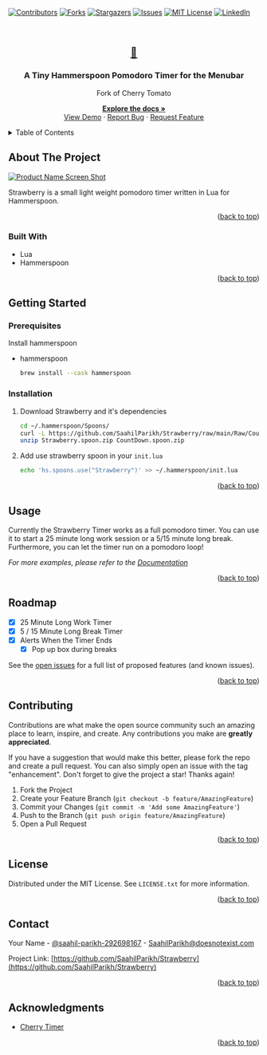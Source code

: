<div id="top"></div>
<!--
*** Thanks for checking out the Best-README-Template. If you have a suggestion
*** that would make this better, please fork the repo and create a pull request
*** or simply open an issue with the tag "enhancement".
*** Don't forget to give the project a star!
*** Thanks again! Now go create something AMAZING! :D
-->



<!-- PROJECT SHIELDS -->
<!--
*** I'm using markdown "reference style" links for readability.
*** Reference links are enclosed in brackets [ ] instead of parentheses ( ).
*** See the bottom of this document for the declaration of the reference variables
*** for contributors-url, forks-url, etc. This is an optional, concise syntax you may use.
*** https://www.markdownguide.org/basic-syntax/#reference-style-links
-->
[![Contributors][contributors-shield]][contributors-url]
[![Forks][forks-shield]][forks-url]
[![Stargazers][stars-shield]][stars-url]
[![Issues][issues-shield]][issues-url]
[![MIT License][license-shield]][license-url]
[![LinkedIn][linkedin-shield]][linkedin-url]



<!-- PROJECT LOGO -->
<br />
<div align="center">
  <a href="https://github.com/SaahilParikh/Strawberry">
    <h2>🍓</h2>
  </a>

<h3 align="center">A Tiny Hammerspoon Pomodoro Timer for the Menubar</h3>
<p align="center">Fork of Cherry Tomato</p>

  <p align="center">
    <a href="https://github.com/SaahilParikh/Strawberry"><strong>Explore the docs »</strong></a>
    <br />
    <a href="https://github.com/SaahilParikh/Strawberry">View Demo</a>
    ·
    <a href="https://github.com/SaahilParikh/Strawberry/issues">Report Bug</a>
    ·
    <a href="https://github.com/SaahilParikh/Strawberry/issues">Request Feature</a>
  </p>
</div>



<!-- TABLE OF CONTENTS -->
<details>
  <summary>Table of Contents</summary>
  <ol>
    <li>
      <a href="#about-the-project">About The Project</a>
      <ul>
        <li><a href="#built-with">Built With</a></li>
      </ul>
    </li>
    <li>
      <a href="#getting-started">Getting Started</a>
      <ul>
        <li><a href="#prerequisites">Prerequisites</a></li>
        <li><a href="#installation">Installation</a></li>
      </ul>
    </li>
    <li><a href="#usage">Usage</a></li>
    <li><a href="#roadmap">Roadmap</a></li>
    <li><a href="#contributing">Contributing</a></li>
    <li><a href="#license">License</a></li>
    <li><a href="#contact">Contact</a></li>
    <li><a href="#acknowledgments">Acknowledgments</a></li>
  </ol>
</details>



<!-- ABOUT THE PROJECT -->
## About The Project

[![Product Name Screen Shot][product-screenshot]](https://example.com)

Strawberry is a small light weight pomodoro timer written in Lua for Hammerspoon.

<p align="right">(<a href="#top">back to top</a>)</p>



### Built With

* Lua
* Hammerspoon

<p align="right">(<a href="#top">back to top</a>)</p>



<!-- GETTING STARTED -->
## Getting Started

### Prerequisites

Install hammerspoon
* hammerspoon
  ```sh
  brew install --cask hammerspoon
  ```

### Installation

1. Download Strawberry and it's dependencies
   ```sh
   cd ~/.hammerspoon/Spoons/
   curl -L https://github.com/SaahilParikh/Strawberry/raw/main/Raw/CountDown.spoon.zip https://github.com/SaahilParikh/Strawberry/raw/main/Raw/Strawberry.spoon.zip
   unzip Strawberry.spoon.zip CountDown.spoon.zip
   ```
2. Add use strawberry spoon in your ```init.lua```
   ```sh
   echo 'hs.spoons.use("Strawberry")' >> ~/.hammerspoon/init.lua
   ```

<p align="right">(<a href="#top">back to top</a>)</p>



<!-- USAGE EXAMPLES -->
## Usage

Currently the Strawberry Timer works as a full pomodoro timer. You can use it to start a 25 minute long work session or a 5/15 minute long break. Furthermore, you can let the timer run on a pomodoro loop!

_For more examples, please refer to the [Documentation](https://example.com)_

<p align="right">(<a href="#top">back to top</a>)</p>



<!-- ROADMAP -->
## Roadmap

- [X] 25 Minute Long Work Timer
- [X] 5 / 15 Minute Long Break Timer
- [X] Alerts When the Timer Ends
    - [X] Pop up box during breaks

See the [open issues](https://github.com/SaahilParikh/Strawberry/issues) for a full list of proposed features (and known issues).

<p align="right">(<a href="#top">back to top</a>)</p>



<!-- CONTRIBUTING -->
## Contributing

Contributions are what make the open source community such an amazing place to learn, inspire, and create. Any contributions you make are **greatly appreciated**.

If you have a suggestion that would make this better, please fork the repo and create a pull request. You can also simply open an issue with the tag "enhancement".
Don't forget to give the project a star! Thanks again!

1. Fork the Project
2. Create your Feature Branch (`git checkout -b feature/AmazingFeature`)
3. Commit your Changes (`git commit -m 'Add some AmazingFeature'`)
4. Push to the Branch (`git push origin feature/AmazingFeature`)
5. Open a Pull Request

<p align="right">(<a href="#top">back to top</a>)</p>



<!-- LICENSE -->
## License

Distributed under the MIT License. See `LICENSE.txt` for more information.

<p align="right">(<a href="#top">back to top</a>)</p>



<!-- CONTACT -->
## Contact

Your Name - [@saahil-parikh-292698167](https://twitter.com/saahil-parikh-292698167) - SaahilParikh@doesnotexist.com

Project Link: [https://github.com/SaahilParikh/Strawberry](https://github.com/SaahilParikh/Strawberry)

<p align="right">(<a href="#top">back to top</a>)</p>



<!-- ACKNOWLEDGMENTS -->
## Acknowledgments

* [Cherry Timer](http://www.hammerspoon.org/Spoons/Cherry.html)

<p align="right">(<a href="#top">back to top</a>)</p>



<!-- MARKDOWN LINKS & IMAGES -->
<!-- https://www.markdownguide.org/basic-syntax/#reference-style-links -->
[contributors-shield]: https://img.shields.io/github/contributors/SaahilParikh/Strawberry.svg?style=for-the-badge
[contributors-url]: https://github.com/SaahilParikh/Strawberry/graphs/contributors
[forks-shield]: https://img.shields.io/github/forks/SaahilParikh/Strawberry.svg?style=for-the-badge
[forks-url]: https://github.com/SaahilParikh/Strawberry/network/members
[stars-shield]: https://img.shields.io/github/stars/SaahilParikh/Strawberry.svg?style=for-the-badge
[stars-url]: https://github.com/SaahilParikh/Strawberry/stargazers
[issues-shield]: https://img.shields.io/github/issues/SaahilParikh/Strawberry.svg?style=for-the-badge
[issues-url]: https://github.com/SaahilParikh/Strawberry/issues
[license-shield]: https://img.shields.io/github/license/SaahilParikh/Strawberry.svg?style=for-the-badge
[license-url]: https://github.com/SaahilParikh/Strawberry/blob/master/LICENSE.txt
[linkedin-shield]: https://img.shields.io/badge/-LinkedIn-black.svg?style=for-the-badge&logo=linkedin&colorB=555
[linkedin-url]: https://www.linkedin.com/in/saahil-parikh-292698167
[product-screenshot]: https://cdn.pixabay.com/photo/2016/11/22/22/04/word-1850826_640.png
[Next.js]: https://img.shields.io/badge/next.js-000000?style=for-the-badge&logo=nextdotjs&logoColor=white
[Next-url]: https://www.lua.org
[React.js]: https://img.shields.io/badge/lua-20232A?style=for-the-badge&logo=react&logoColor=61DAFB
[React-url]: https://reactjs.org/
[Vue.js]: https://img.shields.io/badge/Vue.js-35495E?style=for-the-badge&logo=vuedotjs&logoColor=4FC08D
[Vue-url]: https://vuejs.org/
[Angular.io]: https://img.shields.io/badge/Angular-DD0031?style=for-the-badge&logo=angular&logoColor=white
[Angular-url]: https://angular.io/
[Svelte.dev]: https://img.shields.io/badge/Svelte-4A4A55?style=for-the-badge&logo=svelte&logoColor=FF3E00
[Svelte-url]: https://svelte.dev/
[Laravel.com]: https://img.shields.io/badge/Laravel-FF2D20?style=for-the-badge&logo=laravel&logoColor=white
[Laravel-url]: https://laravel.com
[Bootstrap.com]: https://img.shields.io/badge/Bootstrap-563D7C?style=for-the-badge&logo=bootstrap&logoColor=white
[Bootstrap-url]: https://getbootstrap.com
[JQuery.com]: https://img.shields.io/badge/jQuery-0769AD?style=for-the-badge&logo=jquery&logoColor=white
